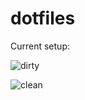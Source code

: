 dotfiles
=============

Current setup:

![dirty](http://i.imgur.com/vNZPMzG.png)

![clean](http://i.imgur.com/Y1Urwt5.jpg)

